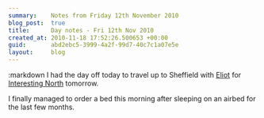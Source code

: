 ```yaml
---
summary:    Notes from Friday 12th November 2010
blog_post:  true
title:      Day notes - Fri 12th Nov 2010
created_at: 2010-11-18 17:52:26.500653 +00:00
guid:       abd2ebc5-3999-4a2f-99d7-40c7c1a07e5e
layout:     blog
---
```

:markdown
  I had the day off today to travel up to Sheffield with [Eliot](http://www.eliotfineberg.com/) for [Interesting North](http://www.interestingnorth.com/) tomorrow.

  I finally managed to order a bed this morning after sleeping on an airbed for the last few months.
